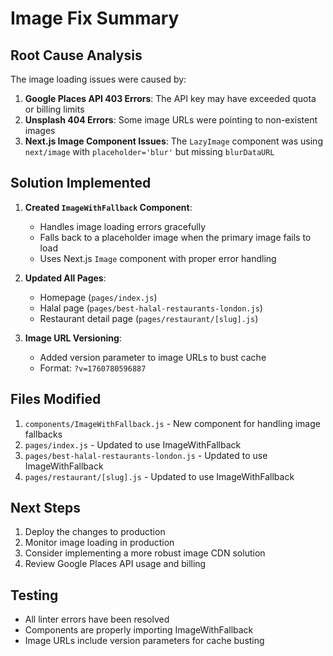 # Image Fix Summary

## Root Cause Analysis

The image loading issues were caused by:

1. **Google Places API 403 Errors**: The API key may have exceeded quota or billing limits
2. **Unsplash 404 Errors**: Some image URLs were pointing to non-existent images
3. **Next.js Image Component Issues**: The `LazyImage` component was using `next/image` with `placeholder='blur'` but missing `blurDataURL`

## Solution Implemented

1. **Created `ImageWithFallback` Component**:
   - Handles image loading errors gracefully
   - Falls back to a placeholder image when the primary image fails to load
   - Uses Next.js `Image` component with proper error handling

2. **Updated All Pages**:
   - Homepage (`pages/index.js`)
   - Halal page (`pages/best-halal-restaurants-london.js`)
   - Restaurant detail page (`pages/restaurant/[slug].js`)

3. **Image URL Versioning**:
   - Added version parameter to image URLs to bust cache
   - Format: `?v=1760780596887`

## Files Modified

1. `components/ImageWithFallback.js` - New component for handling image fallbacks
2. `pages/index.js` - Updated to use ImageWithFallback
3. `pages/best-halal-restaurants-london.js` - Updated to use ImageWithFallback
4. `pages/restaurant/[slug].js` - Updated to use ImageWithFallback

## Next Steps

1. Deploy the changes to production
2. Monitor image loading in production
3. Consider implementing a more robust image CDN solution
4. Review Google Places API usage and billing

## Testing

- All linter errors have been resolved
- Components are properly importing ImageWithFallback
- Image URLs include version parameters for cache busting
